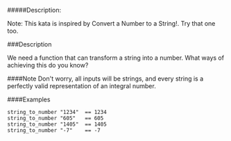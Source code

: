#####Description:

Note: This kata is inspired by Convert a Number to a String!. Try that one too.

###Description

We need a function that can transform a string into a number. What ways of achieving this do you know?

####Note
Don't worry, all inputs will be strings, and every string is a perfectly valid representation of an integral number.

####Examples
```
string_to_number "1234"  == 1234
string_to_number "605"   == 605
string_to_number "1405"  == 1405
string_to_number "-7"    == -7
```
